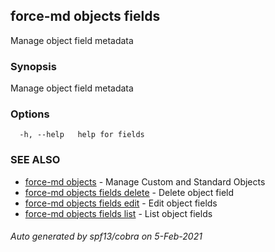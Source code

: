 ## force-md objects fields

Manage object field metadata

### Synopsis

Manage object field metadata

### Options

```
  -h, --help   help for fields
```

### SEE ALSO

* [force-md objects](force-md_objects.md)	 - Manage Custom and Standard Objects
* [force-md objects fields delete](force-md_objects_fields_delete.md)	 - Delete object field
* [force-md objects fields edit](force-md_objects_fields_edit.md)	 - Edit object fields
* [force-md objects fields list](force-md_objects_fields_list.md)	 - List object fields

###### Auto generated by spf13/cobra on 5-Feb-2021
